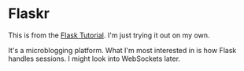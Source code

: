 # Flaskr
This is from the [Flask Tutorial](http://flask.pocoo.org/docs/0.12/tutorial/). I'm just trying it out on my own.

It's a microblogging platform. What I'm most interested in is how Flask handles sessions. I might look into WebSockets later.